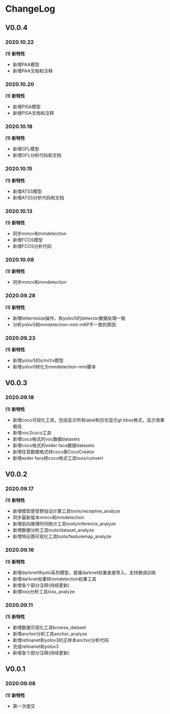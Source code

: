 # ChangeLog

## V0.0.4
### 2020.10.22
**(1) 新特性**
- 新增PAA模型
- 新增PAA文档和注释

### 2020.10.20
**(1) 新特性**
- 新增PISA模型
- 新增PISA文档和注释

### 2020.10.18
**(1) 新特性**
- 新增GFL模型
- 新增GFL分析代码和文档

### 2020.10.15
**(1) 新特性**
- 新增ATSS模型
- 新增ATSS分析代码和文档

### 2020.10.13
**(1) 新特性**
- 同步mmcv和mmdetection
- 新增FCOS模型
- 新增FCOS分析代码 

### 2020.10.08
**(1) 新特性**
- 同步mmcv和mmdetection

### 2020.09.28
**(1) 新特性**
- 新增letterresize操作，和yolov5的detector数据处理一致
- 分析yolov5和mmdetection-mini mAP不一致的原因


### 2020.09.23
**(1) 新特性**
- 新增yolov5的s/m/l/x模型
- 新增yolov5转化为mmdetection-mini脚本


## V0.0.3
### 2020.09.18
**(1) 新特性**
- 新增coco可视化工具，包括显示所有label和仅仅显示gt bbox格式，显示效果极佳
- 新增voc2coco工具
- 新增coco格式的voc数据datasets
- 新增coco格式的wider face数据datasets
- 新增任意数据格式转coco类CocoCreator
- 新增wider face转coco格式工具toos/convert


## V0.0.2
### 2020.09.17
**(1) 新特性**
- 新增模型感受野自动计算工具tools/receptive_analyze
- 同步最新版本mmcv和mmdetection
- 新增前向推理时间统计工具tools/inference_analyze
- 新增数据分析工具tools/dataset_analyze
- 新增特征图可视化工具tools/featuremap_analyze



### 2020.09.16
**(1) 新特性**
- 新增darknet中yolo系列模型，直接darknet权重直接导入，支持微调训练
- 新增darknet权重转mmdetection权重工具
- 新增各个部分注释(持续更新)
- 新增loss分析工具loss_analyze

### 2020.09.11
**(1) 新特性**
- 新增数据可视化工具browse_dataset
- 新增anchor分析工具anchor_analyze
- 新增retinanet和yolov3的正样本anchor分析代码
- 完成retinanet和yolov3
- 新增各个部分注释(持续更新)

## V0.0.1
### 2020.09.08

**(1) 新特性**
- 第一次提交



